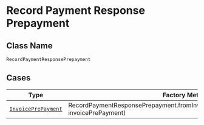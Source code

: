 
# Record Payment Response Prepayment

## Class Name

`RecordPaymentResponsePrepayment`

## Cases

| Type | Factory Method |
|  --- | --- |
| [`InvoicePrePayment`](../../../doc/models/invoice-pre-payment.md) | RecordPaymentResponsePrepayment.fromInvoicePrePayment(InvoicePrePayment invoicePrePayment) |

